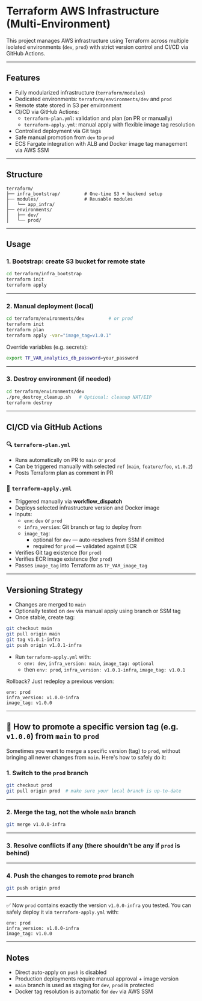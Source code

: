 # Terraform AWS Infrastructure (Multi-Environment)

This project manages AWS infrastructure using Terraform across multiple isolated environments (`dev`, `prod`) with strict version control and CI/CD via GitHub Actions.

---

## Features

- Fully modularized infrastructure (`terraform/modules`)
- Dedicated environments: `terraform/environments/dev` and `prod`
- Remote state stored in S3 per environment
- CI/CD via GitHub Actions:
  - `terraform-plan.yml`: validation and plan (on PR or manually)
  - `terraform-apply.yml`: manual apply with flexible image tag resolution
- Controlled deployment via Git tags
- Safe manual promotion from `dev` to `prod`
- ECS Fargate integration with ALB and Docker image tag management via AWS SSM

---

## Structure

```
terraform/
├── infra_bootstrap/         # One-time S3 + backend setup
├── modules/                 # Reusable modules
│   └── app_infra/
├── environments/
│   ├── dev/
│   └── prod/
```

---

## Usage

### 1. Bootstrap: create S3 bucket for remote state

```bash
cd terraform/infra_bootstrap
terraform init
terraform apply
```

---

### 2. Manual deployment (local)

```bash
cd terraform/environments/dev         # or prod
terraform init
terraform plan
terraform apply -var="image_tag=v1.0.1"
```

Override variables (e.g. secrets):

```bash
export TF_VAR_analytics_db_password=your_password
```

---

### 3. Destroy environment (if needed)

```bash
cd terraform/environments/dev
./pre_destroy_cleanup.sh   # Optional: cleanup NAT/EIP
terraform destroy
```

---

## CI/CD via GitHub Actions

### 🔍 `terraform-plan.yml`

- Runs automatically on PR to `main` or `prod`
- Can be triggered manually with selected `ref` (`main`, `feature/foo`, `v1.0.2`)
- Posts Terraform plan as comment in PR

### 🚀 `terraform-apply.yml`

- Triggered manually via **workflow_dispatch**
- Deploys selected infrastructure version and Docker image
- Inputs:
  - `env`: `dev` or `prod`
  - `infra_version`: Git branch or tag to deploy from
  - `image_tag`:
    - optional for `dev` — auto-resolves from SSM if omitted
    - required for `prod` — validated against ECR
- Verifies Git tag existence (for `prod`)
- Verifies ECR image existence (for `prod`)
- Passes `image_tag` into Terraform as `TF_VAR_image_tag`

---

## Versioning Strategy

- Changes are merged to `main`
- Optionally tested on `dev` via manual apply using branch or SSM tag
- Once stable, create tag:

```bash
git checkout main
git pull origin main
git tag v1.0.1-infra
git push origin v1.0.1-infra
```

- Run `terraform-apply.yml` with:
  - `env: dev`, `infra_version: main`, `image_tag: optional`
  - then `env: prod`, `infra_version: v1.0.1-infra`, `image_tag: v1.0.1`

Rollback? Just redeploy a previous version:

```
env: prod
infra_version: v1.0.0-infra
image_tag: v1.0.0
```

---

## 🔀 How to promote a specific version tag (e.g. `v1.0.0`) from `main` to `prod`

Sometimes you want to merge a specific version (tag) to `prod`, without bringing all newer changes from `main`. Here's how to safely do it:

### 1. Switch to the `prod` branch

```bash
git checkout prod
git pull origin prod  # make sure your local branch is up-to-date
```

---

### 2. Merge the **tag**, not the whole `main` branch

```bash
git merge v1.0.0-infra
```

---

### 3. Resolve conflicts if any (there shouldn't be any if `prod` is behind)

---

### 4. Push the changes to remote `prod` branch

```bash
git push origin prod
```

---

✅ Now `prod` contains exactly the version `v1.0.0-infra` you tested. You can safely deploy it via `terraform-apply.yml` with:

```
env: prod
infra_version: v1.0.0-infra
image_tag: v1.0.0
```

---

## Notes

- Direct auto-apply on `push` is disabled
- Production deployments require manual approval + image version
- `main` branch is used as staging for `dev`, `prod` is protected
- Docker tag resolution is automatic for `dev` via AWS SSM
